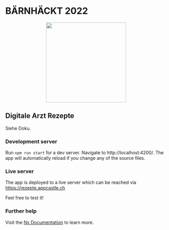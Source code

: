 # BÄRNHÄCKT 2022

<p style="text-align: center;"><img src="https://www.bernhackt.ch/wp-content/uploads/bear_animiert_gelb-3.gif" width="250"></p>

## Digitale Arzt Rezepte

Siehe Doku.

### Development server

Run `npm run start` for a dev server. Navigate to http://localhost:4200/. The app will automatically reload if you change any of the source files.

### Live server

The app is deployed to a live server which can be reached via https://rezepte.appcastle.ch

Feel free to test it!

### Further help

Visit the [Nx Documentation](https://nx.dev/angular) to learn more.
